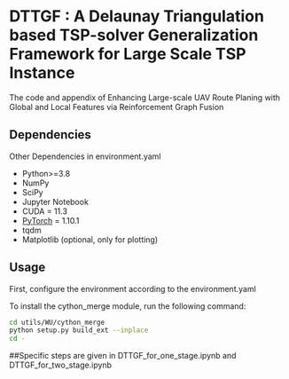 # DTTGF : A Delaunay Triangulation based TSP-solver Generalization Framework for Large Scale TSP Instance
The code and appendix of Enhancing Large-scale UAV Route Planing with Global and Local Features via Reinforcement Graph Fusion
## Dependencies

Other Dependencies in environment.yaml

* Python>=3.8
* NumPy
* SciPy
* Jupyter Notebook
* CUDA = 11.3
* [PyTorch](http://pytorch.org/) = 1.10.1
* tqdm
* Matplotlib (optional, only for plotting)

## Usage

First, configure the environment according to the environment.yaml

To install the cython_merge module, run the following command:

```bash
cd utils/WU/cython_merge
python setup.py build_ext --inplace
cd -
```

##Specific steps are given in DTTGF_for_one_stage.ipynb and DTTGF_for_two_stage.ipynb

